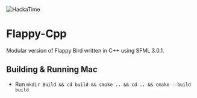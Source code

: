 ![HackaTime](https://hackatime-badge.hackclub.com/U093Z0PA8RX/Flappy-Cpp)

# Flappy-Cpp
Modular version of Flappy Bird written in C++ using SFML 3.0.1.

## Building & Running Mac
- Run `mkdir Build && cd build && cmake .. && cd .. && cmake --build build`
